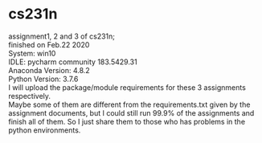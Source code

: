 # cs231n  
assignment1, 2 and 3 of cs231n;  
finished on Feb.22 2020  
System: win10   
IDLE: pycharm community 183.5429.31  
Anaconda Version: 4.8.2  
Python Version: 3.7.6  
I will upload the package/module requirements for these 3 assignments respectively.  
Maybe some of them are different from the requirements.txt given by the assignment documents, but I could still run 99.9% of the assignments and finish all of them. So I just share them to those who has problems in the python environments.  
